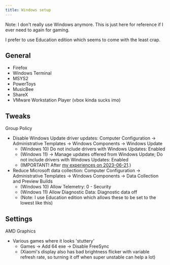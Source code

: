 ```yaml
---
title: Windows setup
---
```


Note: I don't really use Windows anymore. This is just here for reference if I ever need to again for gaming.

I prefer to use Education edition which seems to come with the least crap.

## General

- Firefox
- Windows Terminal
- MSYS2
- PowerToys
- MusicBee
- ShareX
- VMware Workstation Player (vbox kinda sucks imo)

## Tweaks

Group Policy

- Disable Windows Update driver updates: Computer Configuration -> Administrative Templates -> Windows Components -> Windows Update
  - (Windows 10) Do not include drivers with Windows Updates: Enabled
  - (Windows 11) -> Manage updates offered from Windows Update; Do not include drivers with Windows Updates: Enabled
  - (IMPORTANT! After [my experiences on 2023-06-21](/2023/06/21/windows-update-drivers/).)
- Reduce Microsoft data collection: Computer Configuration -> Administrative Templates -> Windows Components -> Data Collection and Preview Builds
  - (Windows 10) Allow Telemetry: 0 - Security
  - (Windows 11) Allow Diagnostic Data: Diagnostic data off
  - (Note: I use Education edition which allows these to be set to the lowest like this)

## Settings

AMD Graphics

- Various games where it looks 'stuttery'
    - Games -> Add 64 exe -> Disable FreeSync
    - (Xiaomi's display also has bad brightness flicker with variable refresh rate, so turning it off when super unstable can help a lot)
